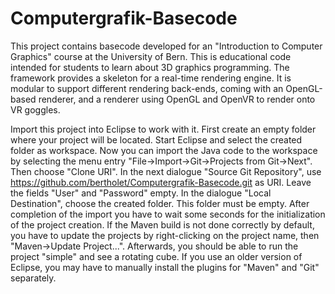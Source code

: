 # Computergrafik-Basecode
This project contains basecode developed for an "Introduction to Computer Graphics" course at the University of Bern. This is educational code intended for students to learn about 3D graphics programming. The framework provides a skeleton for a real-time rendering engine. It is modular to support different rendering back-ends, coming with an OpenGL-based renderer, and a renderer using OpenGL and OpenVR to render onto VR goggles. 

Import this project into Eclipse to work with it. First create an empty folder where your project will be located. Start Eclipse and select the created folder as workspace. Now you can import the Java code to the workspace by selecting the menu entry "File->Import->Git->Projects from Git->Next". Then choose "Clone URI". In the next dialogue "Source Git Repository", use https://github.com/bertholet/Computergrafik-Basecode.git as URI. Leave the fields "User" and "Password" empty. In the dialogue "Local Destination", choose the created folder. This folder must be empty. After completion of the import you have to wait some seconds for the initialization of the project creation. If the Maven build is not done correctly by default, you have to update the projects by right-clicking on the project name, then "Maven->Update Project...". Afterwards, you should be able to run the project "simple" and see a rotating cube. If you use an older version of Eclipse, you may have to manually install the plugins for "Maven" and "Git" separately. 
